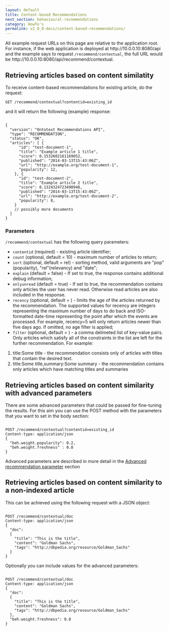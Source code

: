 ```yaml
---
layout: default
title: Content-based Recommendations
next_section: behavioural-recommendations
category: HowTo's
permalink: v2_0_0-docs/content-based-recommendations/
---
```


<div class="info-badge">All example request URLs on this page are relative to the application root. For instance, if the web application is deployed at http://10.0.0.10:8080/api and the example says to request <code>/recommend/contextual</code>, the full URL would be http://10.0.0.10:8080/api/recommend/contextual.</div>

## Retrieving articles based on content similatity

To receive content-based recommendations for existing article, do the request:

`
GET /recommend/contextual?contentid=existing_id
`

and it will return the following (example) response:

<pre><code>
{
  "version": "Ontotext Recommendations API",
  "type": "RECOMMENDATION",
  "status": "OK",
  "articles": [ {
      "id": "test-document-1",
      "title": "Example article 1 title",
      "score": 0.1532602161169052,
      "published": "2014-03-13T15:43:06Z",
      "url": "http://example.org/test-document-1",
      "popularity": 12,
    }, {
      "id": "test-document-2",
      "title": "Example article 2 title",
      "score": 0.1324324723490948,
      "published": "2014-03-13T15:43:06Z",
      "url": "http://example.org/test-document-2",
      "popularity": 8,
    }
    // possibly more documents
  ]
}
</code></pre>

### Parameters

`/recommend/contextual` has the following query parameters:

- `contentid` (required) - existing article identifier;
- `count` (optional, default = 10) - maximum number of articles to return;
- `sort` (optional, default = rel) - sorting method, valid arguments are "pop"(popularity), "rel"(relevancy) and "date";
- `explain` (default = false) - If set to true, the response contains additional debug information;
- `onlyunread` (default = true) - If set to true, the recommendation contains only articles the user has never read. Otherwise read articles are also included in the response. 
- `recency` (optional, default = <empty>) - limits the age of the articles returned by the recommendation. The supported values for recency are integers representing the maximum number of days to do back and ISO-formatted date-time representing the point after which the events are processed. For example, recency=5 will only return articles newer than five days ago. If omitted, no age filter is applied;
- `filter` (optional, default = <empty>) - a comma delimeted list of key-value pairs. Only articles which satisfy all of the constraints in the list are left for the further recommendation. For example:
1. title:Some title - the recommendation consists only of articles with titles that contain the desired text.
2. title:Some title,summary:Some summary - the recommendation contains only articles which have matching titles and summaries

## Retrieving articles based on content similarity with advanced parameters

There are some advanced parameters that could be passed for fine-tuning the results. For this aim you can use the POST method with the parameters that you want to set in the body section:

<pre><code>
POST /recommend/contextual?contentid=existing_id
Content-type: application/json
{
  "beh.weight.popularity": 0.2,
  "beh.weight.freshness" : 0.8
}
</code></pre>

Advanced parameters are described in more detail in the [Advanced recommendation parameter](/recommend-pub-docs/v2_0_0-docs/advanced-recommendation-parameters/) section

## Retrieving articles based on content similarity to a non-indexed article

This can be achieved using the following request with a JSON object:

<pre><code>
POST /recommend/contextual/doc
Content-type: application/json
{
  "doc":
  {
    "title": "This is the title",
    "content": "Goldman Sachs",
    "tags": "http://dbpedia.org/resource/Goldman_Sachs"
  }
}
</code></pre>

Optionally you can include values for the advanced parameters:

<pre><code>
POST /recommend/contextual/doc
Content-type: application/json
{
  "doc":
  {
    "title": "This is the title",
    "content": "Goldman Sachs",
    "tags": "http://dbpedia.org/resource/Goldman_Sachs"
  },
  "beh.weight.freshness": 0.8
}
</code></pre>

